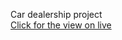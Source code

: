 Car dealership project
<br>
[Click for the view on live](https://burak-selvi.github.io/car-dealership-project)
